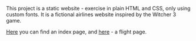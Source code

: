 This project is a static website - exercise in plain HTML and CSS, only using custom fonts. It is a fictional airlines website inspired by the Witcher 3 game. 

[Here](http://students.mimuw.edu.pl/~fb394112/airline_webpage/) you can find an index page, and [here](http://students.mimuw.edu.pl/~fb394112/airline_webpage/flight.html) - a flight page.
